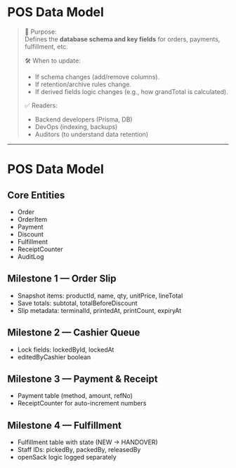 # POS Data Model

> 📌 Purpose:  
> Defines the **database schema and key fields** for orders, payments, fulfillment, etc.
>
> 🛠 When to update:
>
> - If schema changes (add/remove columns).
> - If retention/archive rules change.
> - If derived fields logic changes (e.g., how grandTotal is calculated).
>
> ✅ Readers:
>
> - Backend developers (Prisma, DB)
> - DevOps (indexing, backups)
> - Auditors (to understand data retention)

---

# POS Data Model

## Core Entities

- Order
- OrderItem
- Payment
- Discount
- Fulfillment
- ReceiptCounter
- AuditLog

## Milestone 1 — Order Slip

- Snapshot items: productId, name, qty, unitPrice, lineTotal
- Save totals: subtotal, totalBeforeDiscount
- Slip metadata: terminalId, printedAt, printCount, expiryAt

## Milestone 2 — Cashier Queue

- Lock fields: lockedById, lockedAt
- editedByCashier boolean

## Milestone 3 — Payment & Receipt

- Payment table (method, amount, refNo)
- ReceiptCounter for auto-increment numbers

## Milestone 4 — Fulfillment

- Fulfillment table with state (NEW → HANDOVER)
- Staff IDs: pickedBy, packedBy, releasedBy
- openSack logic logged separately
